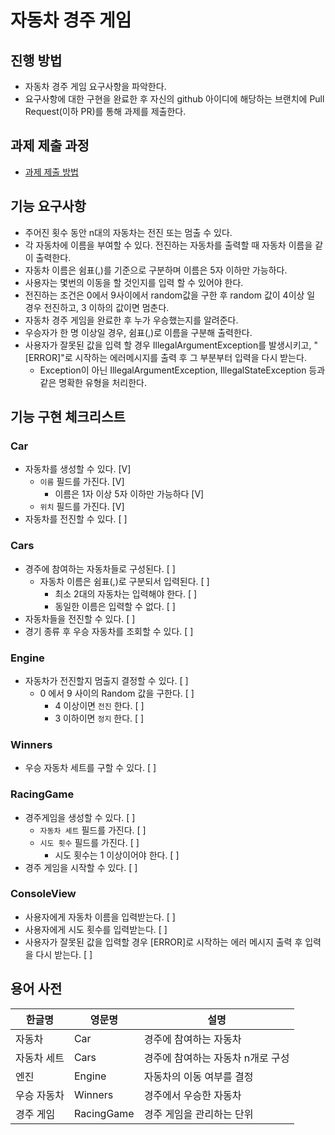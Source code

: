# 자동차 경주 게임

## 진행 방법
* 자동차 경주 게임 요구사항을 파악한다.
* 요구사항에 대한 구현을 완료한 후 자신의 github 아이디에 해당하는 브랜치에 Pull Request(이하 PR)를 통해 과제를 제출한다.

## 과제 제출 과정
* [과제 제출 방법](https://github.com/next-step/nextstep-docs/tree/master/precourse)

## 기능 요구사항
* 주어진 횟수 동안 n대의 자동차는 전진 또는 멈출 수 있다.
* 각 자동차에 이름을 부여할 수 있다. 전진하는 자동차를 출력할 때 자동차 이름을 같이 출력한다.
* 자동차 이름은 쉼표(,)를 기준으로 구분하며 이름은 5자 이하만 가능하다.
* 사용자는 몇번의 이동을 할 것인지를 입력 할 수 있어야 한다.
* 전진하는 조건은 0에서 9사이에서 random값을 구한 후 random 값이 4이상 일 경우 전진하고, 3 이하의 값이면 멈춘다.
* 자동차 경주 게임을 완료한 후 누가 우승했는지를 알려준다.
* 우승자가 한 명 이상일 경우, 쉼표(,)로 이름을 구분해 출력한다.
* 사용자가 잘못된 값을 입력 할 경우 IllegalArgumentException를 발생시키고, "[ERROR]"로 시작하는 에러메시지를 출력 후 그 부분부터 입력을 다시 받는다.
    * Exception이 아닌 IllegalArgumentException, IllegalStateException 등과 같은 명확한 유형을 처리한다.

## 기능 구현 체크리스트

### Car

- 자동차를 생성할 수 있다. [V] 
  - `이름` 필드를 가진다. [V] 
    - 이름은 1자 이상 5자 이하만 가능하다 [V]
  - `위치` 필드를 가진다. [V]
- 자동차를 전진할 수 있다. [ ]

### Cars

- 경주에 참여하는 자동차들로 구성된다. [ ]
  - 자동차 이름은 쉼표(,)로 구분되서 입력된다. [ ]
    - 최소 2대의 자동차는 입력해야 한다. [ ]
    - 동일한 이름은 입력할 수 없다. [ ]
- 자동차들을 전진할 수 있다. [ ]
- 경기 종류 후 우승 자동차를 조회할 수 있다. [ ]

### Engine

- 자동차가 전진할지 멈출지 결정할 수 있다. [ ] 
  - 0 에서 9 사이의 Random 값을 구한다. [ ] 
    - 4 이상이면 `전진` 한다. [ ]
    - 3 이하이면 `정지` 한다. [ ]

### Winners

- 우승 자동차 세트를 구할 수 있다. [ ]

### RacingGame

- 경주게임을 생성할 수 있다. [ ] 
  - `자동차 세트` 필드를 가진다. [ ] 
  - `시도 횟수` 필드를 가진다. [ ]
      - 시도 횟수는 1 이상이어야 한다. [ ]
- 경주 게임을 시작할 수 있다. [ ]

### ConsoleView

- 사용자에게 자동차 이름을 입력받는다. [ ]
- 사용자에게 시도 횟수를 입력받는다. [ ]
- 사용자가 잘못된 값을 입력할 경우 [ERROR]로 시작하는 에러 메시지 출력 후 입력을 다시 받는다. [ ]

## 용어 사전

| 한글명 | 영문명 | 설명 |
| --- | --- | --- |
| 자동차 | Car | 경주에 참여하는 자동차 |
| 자동차 세트 | Cars | 경주에 참여하는 자동차 n개로 구성 |
| 엔진 | Engine | 자동차의 이동 여부를 결정 |
| 우승 자동차 | Winners | 경주에서 우승한 자동차 |
| 경주 게임 | RacingGame | 경주 게임을 관리하는 단위 |